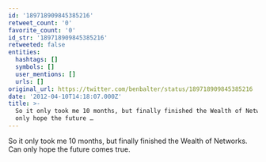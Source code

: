 ```yaml
---
id: '189718909845385216'
retweet_count: '0'
favorite_count: '0'
id_str: '189718909845385216'
retweeted: false
entities:
  hashtags: []
  symbols: []
  user_mentions: []
  urls: []
original_url: https://twitter.com/benbalter/status/189718909845385216
date: '2012-04-10T14:18:07.000Z'
title: >-
  So it only took me 10 months, but finally finished the Wealth of Networks. Can
  only hope the future …
---
```


So it only took me 10 months, but finally finished the Wealth of Networks. Can only hope the future comes true.